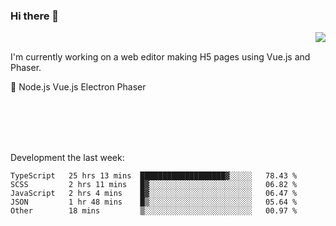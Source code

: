 ### Hi there 👋

<img align="right" src="https://github-readme-stats.vercel.app/api?username=jasonpanggo"/>

<br>
<p align="left">
I'm currently working on a web editor making H5 pages using Vue.js and Phaser.
</p>
<p align="left">
📖 Node.js Vue.js Electron Phaser
</p>
<br>
<br>
<br>
<br>

Development the last week:
<!--START_SECTION:waka-->

```text
TypeScript   25 hrs 13 mins  ███████████████████▓░░░░░   78.43 %
SCSS         2 hrs 11 mins   █▓░░░░░░░░░░░░░░░░░░░░░░░   06.82 %
JavaScript   2 hrs 4 mins    █▓░░░░░░░░░░░░░░░░░░░░░░░   06.47 %
JSON         1 hr 48 mins    █▒░░░░░░░░░░░░░░░░░░░░░░░   05.64 %
Other        18 mins         ▒░░░░░░░░░░░░░░░░░░░░░░░░   00.97 %
```

<!--END_SECTION:waka-->

<!--
**JASONPANGGO/jasonpanggo** is a ✨ _special_ ✨ repository because its `README.md` (this file) appears on your GitHub profile.

Here are some ideas to get you started:

- 🔭 I’m currently working on ...
- 🌱 I’m currently learning ...
- 👯 I’m looking to collaborate on ...
- 🤔 I’m looking for help with ...
- 💬 Ask me about ...
- 📫 How to reach me: ...
- 😄 Pronouns: ...
- ⚡ Fun fact: ...
-->
